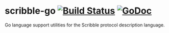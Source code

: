 # scribble-go [![Build Status](https://travis-ci.org/nickng/scribble-go.svg?branch=master)](https://travis-ci.org/nickng/scribble-go) [![GoDoc](https://godoc.org/github.com/nickng/scribble-go?status.svg)](http://godoc.org/github.com/nickng/scribble-go)

Go language support utilities for the Scribble protocol description language.
